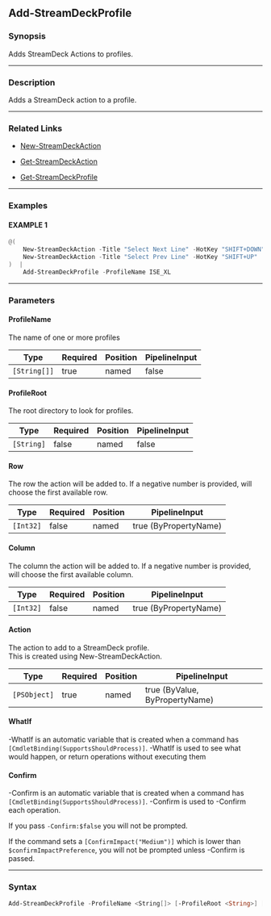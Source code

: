 Add-StreamDeckProfile
---------------------




### Synopsis
Adds StreamDeck Actions to profiles.



---


### Description

Adds a StreamDeck action to a profile.



---


### Related Links
* [New-StreamDeckAction](New-StreamDeckAction.md)



* [Get-StreamDeckAction](Get-StreamDeckAction.md)



* [Get-StreamDeckProfile](Get-StreamDeckProfile.md)





---


### Examples
#### EXAMPLE 1
```PowerShell
@(
    New-StreamDeckAction -Title "Select Next Line" -HotKey "SHIFT+DOWN"
    New-StreamDeckAction -Title "Select Prev Line" -HotKey "SHIFT+UP"
)  |            
    Add-StreamDeckProfile -ProfileName ISE_XL
```



---


### Parameters
#### **ProfileName**

The name of one or more profiles






|Type        |Required|Position|PipelineInput|
|------------|--------|--------|-------------|
|`[String[]]`|true    |named   |false        |



#### **ProfileRoot**

The root directory to look for profiles.






|Type      |Required|Position|PipelineInput|
|----------|--------|--------|-------------|
|`[String]`|false   |named   |false        |



#### **Row**

The row the action will be added to.  If a negative number is provided, will choose the first available row.






|Type     |Required|Position|PipelineInput        |
|---------|--------|--------|---------------------|
|`[Int32]`|false   |named   |true (ByPropertyName)|



#### **Column**

The column the action will be added to.  If a negative number is provided, will choose the first available column.






|Type     |Required|Position|PipelineInput        |
|---------|--------|--------|---------------------|
|`[Int32]`|false   |named   |true (ByPropertyName)|



#### **Action**

The action to add to a StreamDeck profile.  
This is created using New-StreamDeckAction.






|Type        |Required|Position|PipelineInput                 |
|------------|--------|--------|------------------------------|
|`[PSObject]`|true    |named   |true (ByValue, ByPropertyName)|



#### **WhatIf**
-WhatIf is an automatic variable that is created when a command has ```[CmdletBinding(SupportsShouldProcess)]```.
-WhatIf is used to see what would happen, or return operations without executing them
#### **Confirm**
-Confirm is an automatic variable that is created when a command has ```[CmdletBinding(SupportsShouldProcess)]```.
-Confirm is used to -Confirm each operation.

If you pass ```-Confirm:$false``` you will not be prompted.


If the command sets a ```[ConfirmImpact("Medium")]``` which is lower than ```$confirmImpactPreference```, you will not be prompted unless -Confirm is passed.



---


### Syntax
```PowerShell
Add-StreamDeckProfile -ProfileName <String[]> [-ProfileRoot <String>] [-Row <Int32>] [-Column <Int32>] -Action <PSObject> [-WhatIf] [-Confirm] [<CommonParameters>]
```
